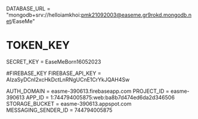 DATABASE_URL = "mongodb+srv://helloiamkhoi:pmk21092003@easeme.gr9rokd.mongodb.net/EaseMe"

# TOKEN_KEY
SECRET_KEY = EaseMeBorn16052023

#FIREBASE_KEY 
FIREBASE_API_KEY = AIzaSyDCnI2xcHkDctLnRNgUCnE1CrYkJQAH4Sw


AUTH_DOMAIN = easme-390613.firebaseapp.com
PROJECT_ID = easme-390613
APP_ID = 1:744794005875:web:ba8b7d474ed6da2d346506
STORAGE_BUCKET = easme-390613.appspot.com
MESSAGING_SENDER_ID = 744794005875
